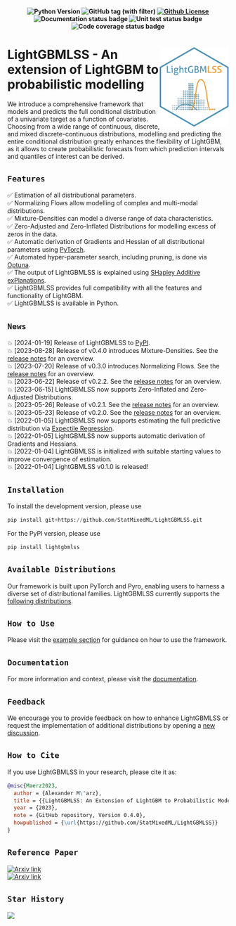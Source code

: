 <h4 align="center">

![Python Version](https://img.shields.io/badge/python-3.10%20|%20%203.11-lightblue.svg)
![GitHub tag (with filter)](https://img.shields.io/github/v/tag/StatMixedML/LightGBMLSS?label=release&color=lightblue)
[![Github License](https://img.shields.io/badge/license-Apache%202.0-lightblue.svg)](https://opensource.org/licenses/Apache-2.0)
<img src="https://github.com/StatMixedML/LightGBMLSS/actions/workflows/mkdocs.yaml/badge.svg" alt="Documentation status badge">
<img src="https://github.com/StatMixedML/LightGBMLSS/workflows/unit-tests/badge.svg" alt="Unit test status badge">
<img src="https://codecov.io/gh/StatMixedML/LightGBMLSS/branch/master/graph/badge.svg" alt="Code coverage status badge">

</h4>

#
<img align="right" width="156.5223" height="181.3" src="figures/LightGBMLSS.png">


# LightGBMLSS - An extension of LightGBM to probabilistic modelling
We introduce a comprehensive framework that models and predicts the full conditional distribution of a univariate target as a function of covariates. Choosing from a wide range of continuous, discrete, and mixed discrete-continuous distributions, modelling and predicting the entire conditional distribution greatly enhances the flexibility of LightGBM, as it allows to create probabilistic forecasts from which prediction intervals and quantiles of interest can be derived.

## `Features`
:white_check_mark: Estimation of all distributional parameters. <br/>
:white_check_mark: Normalizing Flows allow modelling of complex and multi-modal distributions. <br/>
:white_check_mark: Mixture-Densities can model a diverse range of data characteristics. <br/>
:white_check_mark: Zero-Adjusted and Zero-Inflated Distributions for modelling excess of zeros in the data. <br/>
:white_check_mark: Automatic derivation of Gradients and Hessian of all distributional parameters using [PyTorch](https://pytorch.org/docs/stable/autograd.html). <br/>
:white_check_mark: Automated hyper-parameter search, including pruning, is done via [Optuna](https://optuna.org/). <br/>
:white_check_mark: The output of LightGBMLSS is explained using [SHapley Additive exPlanations](https://github.com/dsgibbons/shap). <br/>
:white_check_mark: LightGBMLSS provides full compatibility with all the features and functionality of LightGBM. <br/>
:white_check_mark: LightGBMLSS is available in Python. <br/>

## `News`
:boom: [2024-01-19] Release of LightGBMLSS to [PyPI](https://pypi.org/project/lightgbmlss/). <br/>
:boom: [2023-08-28] Release of v0.4.0 introduces Mixture-Densities. See the [release notes](https://github.com/StatMixedML/LightGBMLSS/releases) for an overview. <br/>
:boom: [2023-07-20] Release of v0.3.0 introduces Normalizing Flows. See the [release notes](https://github.com/StatMixedML/LightGBMLSS/releases) for an overview. <br/>
:boom: [2023-06-22] Release of v0.2.2. See the [release notes](https://github.com/StatMixedML/LightGBMLSS/releases) for an overview. <br/>
:boom: [2023-06-15] LightGBMLSS now supports Zero-Inflated and Zero-Adjusted Distributions. <br/>
:boom: [2023-05-26] Release of v0.2.1. See the [release notes](https://github.com/StatMixedML/LightGBMLSS/releases) for an overview. <br/>
:boom: [2023-05-23] Release of v0.2.0. See the [release notes](https://github.com/StatMixedML/LightGBMLSS/releases) for an overview. <br/>
:boom: [2022-01-05] LightGBMLSS now supports estimating the full predictive distribution via [Expectile Regression](https://epub.ub.uni-muenchen.de/31542/1/1471082x14561155.pdf). <br/>
:boom: [2022-01-05] LightGBMLSS now supports automatic derivation of Gradients and Hessians. <br/>
:boom: [2022-01-04] LightGBMLSS is initialized with suitable starting values to improve convergence of estimation. <br/>
:boom: [2022-01-04] LightGBMLSS v0.1.0 is released!

## `Installation`
To install the development version, please use
```python
pip install git+https://github.com/StatMixedML/LightGBMLSS.git
```
For the PyPI version, please use
```python
pip install lightgbmlss
```

## `Available Distributions`
Our framework is built upon PyTorch and Pyro, enabling users to harness a diverse set of distributional families. LightGBMLSS currently supports the [following distributions](https://statmixedml.github.io/LightGBMLSS/distributions/).

## `How to Use`
Please visit the [example section](https://statmixedml.github.io/LightGBMLSS/examples/Gaussian_Regression/) for guidance on how to use the framework.

## `Documentation`
For more information and context, please visit the [documentation](https://statmixedml.github.io/LightGBMLSS/).

## `Feedback`
We encourage you to provide feedback on how to enhance LightGBMLSS or request the implementation of additional distributions by opening a [new discussion](https://github.com/StatMixedML/LightGBMLSS/discussions).

## `How to Cite`
If you use LightGBMLSS in your research, please cite it as:

```bibtex
@misc{Maerz2023,
  author = {Alexander M\"arz},
  title = {{LightGBMLSS: An Extension of LightGBM to Probabilistic Modelling}},
  year = {2023},
  note = {GitHub repository, Version 0.4.0},
  howpublished = {\url{https://github.com/StatMixedML/LightGBMLSS}}
}
```

## `Reference Paper`
[![Arxiv link](https://img.shields.io/badge/arXiv-Distributional%20Gradient%20Boosting%20Machines-color=brightgreen)](https://arxiv.org/abs/2204.00778) <br/>
[![Arxiv link](https://img.shields.io/badge/arXiv-XGBoostLSS%3A%20An%20extension%20of%20XGBoost%20to%20probabilistic%20forecasting-color=brightgreen)](https://arxiv.org/abs/1907.03178) <br/>

## `Star History`
<a href="https://star-history.com/#StatMixedML/LightGBMLSS&Date">
    <img src="https://api.star-history.com/svg?repos=StatMixedML/LightGBMLSS&type=Date" width="450">
</a>

